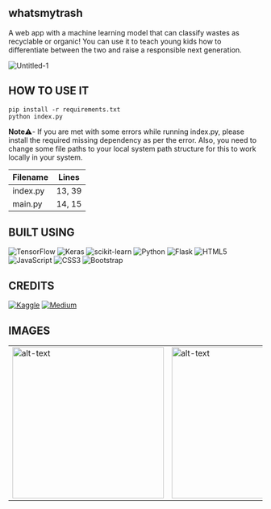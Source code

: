 ## whatsmytrash

A web app with a machine learning model that can classify wastes as recyclable or organic! You can use it to teach young kids how to differentiate between the two and raise a responsible next generation.

![Untitled-1](https://github.com/ayush-that/IOSC_whatsmytrash/assets/110257939/fd99eed4-19dd-459e-a7da-add21100a1c4)

## HOW TO USE IT

```
pip install -r requirements.txt
python index.py
```

<b>Note</b>⚠️- If you are met with some errors while running index.py, please install the required missing dependency as per the error. Also, you need to change some file paths to your local system path structure for this to work locally in your system.

| Filename | Lines |
|----------|-------|
| index.py | 13, 39 |
| main.py  | 14, 15 |

## BUILT USING
![TensorFlow](https://img.shields.io/badge/TensorFlow-%23FF6F00.svg?style=for-the-badge&logo=TensorFlow&logoColor=white)
![Keras](https://img.shields.io/badge/Keras-%23D00000.svg?style=for-the-badge&logo=Keras&logoColor=white)
![scikit-learn](https://img.shields.io/badge/scikit--learn-%23F7931E.svg?style=for-the-badge&logo=scikit-learn&logoColor=white)
![Python](https://img.shields.io/badge/python-3670A0?style=for-the-badge&logo=python&logoColor=ffdd54)
![Flask](https://img.shields.io/badge/flask-%23000.svg?style=for-the-badge&logo=flask&logoColor=white)
![HTML5](https://img.shields.io/badge/html5-%23E34F26.svg?style=for-the-badge&logo=html5&logoColor=white)
![JavaScript](https://img.shields.io/badge/javascript-%23323330.svg?style=for-the-badge&logo=javascript&logoColor=%23F7DF1E)
![CSS3](https://img.shields.io/badge/css3-%231572B6.svg?style=for-the-badge&logo=css3&logoColor=white)
![Bootstrap](https://img.shields.io/badge/bootstrap-%238511FA.svg?style=for-the-badge&logo=bootstrap&logoColor=white)

## CREDITS

[![Kaggle](https://img.shields.io/badge/Kaggle-035a7d?style=for-the-badge&logo=kaggle&logoColor=white)](https://www.kaggle.com/datasets/techsash/waste-classification-data)
[![Medium](https://img.shields.io/badge/Medium-12100E?style=for-the-badge&logo=medium&logoColor=white)](https://medium.com/geekculture/classifying-waste-images-with-machine-learning-14b249f11544)

## IMAGES

<table>
  <tr>
    <!-- <td><img src="https://github-production-user-asset-6210df.s3.amazonaws.com/110257939/313469879-a0bcb70d-45b9-4420-acc5-8eb8f3c8dedd.jpg?X-Amz-Algorithm=AWS4-HMAC-SHA256&X-Amz-Credential=AKIAVCODYLSA53PQK4ZA%2F20240317%2Fus-east-1%2Fs3%2Faws4_request&X-Amz-Date=20240317T120916Z&X-Amz-Expires=300&X-Amz-Signature=80ab1f78deff4aa164d13f9a9ea3e7581f403a8ef1ec3ca4745b41fd0693d117&X-Amz-SignedHeaders=host&actor_id=110257939&key_id=0&repo_id=763110468" alt="alt-text" width="300"></td> -->
    <td><img src="https://github.com/ayush-that/IOSC_whatsmytrash/assets/110257939/dbb0fbe6-5580-4a20-9fe5-e20e2b284d57" alt="alt-text" width="300"></td>
    <td><img src="https://github.com/ayush-that/IOSC_whatsmytrash/assets/110257939/80784d27-a33e-432b-a925-49a33ca47cde" alt="alt-text" width="300"></td>
  </tr>
</table>
